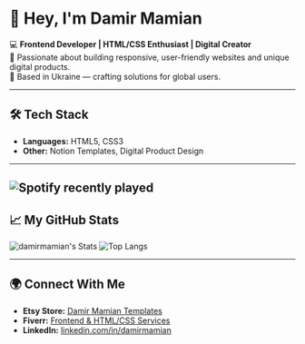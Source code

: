 # 👋 Hey, I'm Damir Mamian

💻 **Frontend Developer | HTML/CSS Enthusiast | Digital Creator**  
🚀 Passionate about building responsive, user-friendly websites and unique digital products.  
📍 Based in Ukraine — crafting solutions for global users.  

---

## 🛠 Tech Stack
- **Languages:** HTML5, CSS3
- **Other:** Notion Templates, Digital Product Design

---

![Spotify recently played](https://spotify-recently-played-readme.vercel.app/api?user=31wkfao2fexbtyivjxib3mbgyohm)
---

## 📈 My GitHub Stats
![damirmamian's Stats](https://github-readme-stats.vercel.app/api?username=damirmamian&theme=vue-dark&show_icons=true&hide_border=true&count_private=true)
![Top Langs](https://github-readme-stats.vercel.app/api/top-langs/?username=damirmamian&theme=vue-dark&layout=compact&hide_border=true)


---

## 🌍 Connect With Me
- **Etsy Store:** [Damir Mamian Templates](https://www.etsy.com/shop/DamirMamian)
- **Fiverr:** [Frontend & HTML/CSS Services](https://www.fiverr.com/damirr07?public_mode=true)
- **LinkedIn:** [linkedin.com/in/damirmamian](https://www.linkedin.com/in/damir-mamian-999335250/)
